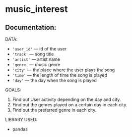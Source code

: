 # music_interest

## Documentation:

DATA:
  - `'user_id'` — id of the user
  - `'track'` — song title
  - `'artist'` — artist name
  - `'genre'` — music genre
  - `'city'` — the place where the user plays the song
  - `'time'` — the length of time the song is played
  - `'day'` — the day when the song is played

GOALS:
  1. Find out User activity depending on the day and city.
  2. Find out the genres played on a certain day in each city.
  3. Find out the preferred genre in each city.

LIBRARY USED:
  - pandas
